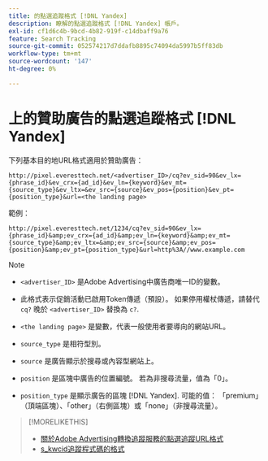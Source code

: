 ```yaml
---
title: 的點選追蹤格式 [!DNL Yandex]
description: 瞭解的點選追蹤格式 [!DNL Yandex] 帳戶。
exl-id: cf1d6c4b-9bcd-4b82-919f-c14dbaff9a76
feature: Search Tracking
source-git-commit: 052574217d7ddafb8895c74094da5997b5ff83db
workflow-type: tm+mt
source-wordcount: '147'
ht-degree: 0%

---
```


# 上的贊助廣告的點選追蹤格式 [!DNL Yandex]

下列基本目的地URL格式適用於贊助廣告：

`http://pixel.everesttech.net/<advertiser_ID>/cq?ev_sid=90&ev_lx={phrase_id}&ev_crx={ad_id}&ev_ln={keyword}&ev_mt={source_type}&ev_ltx=&ev_src={source}&ev_pos={position}&ev_pt={position_type}&url=<the landing page>`

範例：

`http://pixel.everesttech.net/1234/cq?ev_sid=90&ev_lx={phrase_id}&amp;ev_crx={ad_id}&amp;ev_ln={keyword}&amp;ev_mt={source_type}&amp;ev_ltx=&amp;ev_src={source}&amp;ev_pos={position}&amp;ev_pt={position_type}&url=http%3A//www.example.com`

>[!NOTE]
>
>* `<advertiser_ID>` 是Adobe Advertising中廣告商唯一ID的變數。
>
>* 此格式表示促銷活動已啟用Token傳遞（預設）。 如果停用權杖傳遞，請替代 `cq?` 晚於 `<advertiser_ID>` 替換為 `c?`.
>
>* `<the landing page>` 是變數，代表一般使用者要導向的網站URL。
>
>* `source_type`  是相符型別。
>
>* `source` 是廣告顯示於搜尋或內容型網站上。
>
>* `position` 是區塊中廣告的位置編號。 若為非搜尋流量，值為「0」。
>
>* `position_type` 是顯示廣告的區塊 [!DNL Yandex]. 可能的值： 「premium」（頂端區塊）、「other」（右側區塊）或「none」（非搜尋流量）。

>[!MORELIKETHIS]
>
>* [關於Adobe Advertising轉換追蹤服務的點選追蹤URL格式](formats-click-tracking-about.md)
>* [s\_kwcid追蹤程式碼的格式](skwcid-tracking-parameter.md)
